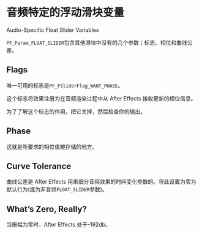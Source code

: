 # 音频特定的浮动滑块变量

Audio-Specific Float Slider Variables

`PF_Param_FLOAT_SLIDER`包含其他滑块中没有的几个参数；标志、相位和曲线公差。

## Flags

唯一可用的标志是`PF_FSliderFlag_WANT_PHASE`。

这个标志将效果注册为在音频渲染过程中从 After Effects 接收更新的相位信息。

为了了解这个标志的作用，把它关掉，然后检查你的输出。

## Phase

这就是所要求的相位值被存储的地方。

## Curve Tolerance

曲线公差是 After Effects 用来细分音频效果的时间变化参数的。将此设置为零为默认行为(或为非音频`FLOAT_SLIDER`参数)。

## What’s Zero, Really?

当振幅为零时，After Effects 处于-192db。

